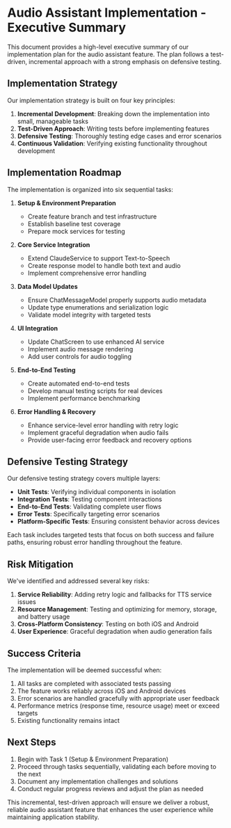 # Audio Assistant Implementation - Executive Summary

This document provides a high-level executive summary of our implementation plan for the audio assistant feature. The plan follows a test-driven, incremental approach with a strong emphasis on defensive testing.

## Implementation Strategy

Our implementation strategy is built on four key principles:

1. **Incremental Development**: Breaking down the implementation into small, manageable tasks
2. **Test-Driven Approach**: Writing tests before implementing features
3. **Defensive Testing**: Thoroughly testing edge cases and error scenarios
4. **Continuous Validation**: Verifying existing functionality throughout development

## Implementation Roadmap

The implementation is organized into six sequential tasks:

1. **Setup & Environment Preparation**
   - Create feature branch and test infrastructure
   - Establish baseline test coverage
   - Prepare mock services for testing

2. **Core Service Integration**
   - Extend ClaudeService to support Text-to-Speech
   - Create response model to handle both text and audio
   - Implement comprehensive error handling

3. **Data Model Updates**
   - Ensure ChatMessageModel properly supports audio metadata
   - Update type enumerations and serialization logic
   - Validate model integrity with targeted tests

4. **UI Integration**
   - Update ChatScreen to use enhanced AI service
   - Implement audio message rendering
   - Add user controls for audio toggling

5. **End-to-End Testing**
   - Create automated end-to-end tests
   - Develop manual testing scripts for real devices
   - Implement performance benchmarking

6. **Error Handling & Recovery**
   - Enhance service-level error handling with retry logic
   - Implement graceful degradation when audio fails
   - Provide user-facing error feedback and recovery options

## Defensive Testing Strategy

Our defensive testing strategy covers multiple layers:

- **Unit Tests**: Verifying individual components in isolation
- **Integration Tests**: Testing component interactions
- **End-to-End Tests**: Validating complete user flows
- **Error Tests**: Specifically targeting error scenarios
- **Platform-Specific Tests**: Ensuring consistent behavior across devices

Each task includes targeted tests that focus on both success and failure paths, ensuring robust error handling throughout the feature.

## Risk Mitigation

We've identified and addressed several key risks:

1. **Service Reliability**: Adding retry logic and fallbacks for TTS service issues
2. **Resource Management**: Testing and optimizing for memory, storage, and battery usage
3. **Cross-Platform Consistency**: Testing on both iOS and Android
4. **User Experience**: Graceful degradation when audio generation fails

## Success Criteria

The implementation will be deemed successful when:

1. All tasks are completed with associated tests passing
2. The feature works reliably across iOS and Android devices
3. Error scenarios are handled gracefully with appropriate user feedback
4. Performance metrics (response time, resource usage) meet or exceed targets
5. Existing functionality remains intact

## Next Steps

1. Begin with Task 1 (Setup & Environment Preparation)
2. Proceed through tasks sequentially, validating each before moving to the next
3. Document any implementation challenges and solutions
4. Conduct regular progress reviews and adjust the plan as needed

This incremental, test-driven approach will ensure we deliver a robust, reliable audio assistant feature that enhances the user experience while maintaining application stability. 
